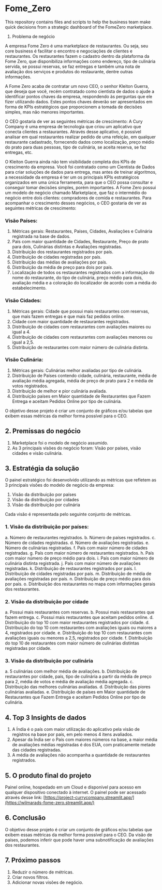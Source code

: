 # Fome_Zero
This repository contains files and scripts to help the business team make quick decisions from a strategic dashboard of the FomeZero marketplace.
1. Problema de negócio 

A empresa Fome Zero é uma marketplace de restaurantes. Ou seja, seu core business é facilitar o encontro e negociações de clientes e restaurantes. Os restaurantes fazem o cadastro dentro da plataforma da Fome Zero, que disponibiliza
informações como endereço, tipo de culinária servida, se possui reservas, se faz entregas e também uma nota de avaliação dos serviços e produtos do restaurante, dentre outras informações.

A Fome Zero acaba de contratar um novo CEO, o senhor Kleiton Guerra, que deseja que você, recém contratado como cientista de dados o ajude a identificar pontos chaves da empresa, respondendo às perguntas que ele fizer utilizando dados. Estes pontos chaves deverão ser apresentados em forma de KPIs estratégicos que proporcionem a tomada de decisões simples, mas não menores importantes.

O CEO gostaria de ver as seguintes métricas de crescimento: A Cury Company é uma empresa de tecnologia que criou um aplicativo que conecta clientes a restaurantes. Através desse aplicativo, é possível analisar em qual restaurantes realizar pedido de uma refeição, em qualquer restaurante cadastrado, fornecendo dados como localização, preço médio do prato para duas pessoas, tipo de culinária, se aceita reserva, se faz entregas, etc. 

O Kleiton Guerra ainda não tem visibilidade completa dos KPIs de crescimento da empresa. Você foi contratado como um Cientista de Dados para criar soluções de dados para entrega, mas antes de treinar algoritmos, a necessidade da empresa é ter um os principais KPIs estratégicos organizados em uma única ferramenta, para que o CEO possa consultar e conseguir tomar decisões simples, porém importantes. A Fome Zero possui um modelo de negócio chamado Marketplace, que faz o intermédio do negócio entre dois clientes: compradores de comida e restaurantes. Para acompanhar o crescimento desses negócios, o CEO gostaria de ver as seguintes métricas de crescimento:

### Visão Países: 
1. Métricas gerais: Restaurantes, Países, Cidades, Avaliações e Culinária registrada na base de dados. 
2. País com maior quantidade de Cidades, Restaurante, Preço de prato para dois, Culinárias distintas e Avaliações registradas. 
3. Distribuição dos restaurantes registrados por país. 
4. Distribuição de cidades registradas por país. 
4. Distribuição das médias de avaliações por país. 
5. Distribuição da média de preço para dois por país.
6. Localização de todos os restaurantes registrados com a informação do nome do restaurante, do tipo de culinária, preço médio para dois, avaliação média e a coloração do localizador de acordo com a média do estabelecimento.

### Visão Cidades: 
1. Métricas gerais: Cidade que possui mais restaurantes com reservas, que mais fazem entregas e que mais faz pedidos online. 
2. Cidade com maior quantidade de restaurantes registrados. 
3. Distribuição de cidades com restaurantes com avaliações maiores ou igual a 4. 
4. Distribuição de cidades com restaurantes com avaliações menores ou igual a 2,5. 
4. Distribuição de restaurantes com maior número de culinária distinta. 

### Visão Culinária: 
1. Métricas gerais: Culinárias melhor avaliadas por tipo de culinária. 
2. Distribuição de Países contendo cidade, culinária, restaurante, média de avaliação média agregada, média de preço de prato para 2 e média de votos registrados. 
3. Distribuição de melhor e pior culinária avaliada. 
4. Distribuição países em Maior quantidade de Restaurantes que Fazem Entrega e aceitam Pedidos Online por tipo de culinária. 

O objetivo desse projeto é criar um conjunto de gráficos e/ou tabelas que exibem essas métricas da melhor forma possível para o CEO. 

## 2. Premissas do negócio

1. Marketplace foi o modelo de negócio assumido. 
3. As 3 principais visões do negócio foram: Visão por países, visão cidades e visão culinária.

## 3. Estratégia da solução

O painel estratégico foi desenvolvido utilizando as métricas que refletem as 3 principais visões do modelo de negócio da empresa: 
1. Visão da distribuição por países 
2. Visão da distribuição por cidades
3. Visão da distribuição por culinária

Cada visão é representada pelo seguinte conjunto de métricas. 

### 1. Visão da distribuição por países:

a. Número de restaurantes registrados. 
b. Número de países registrados. 
c. Número de cidades registradas. 
d. Número de avaliações registradas. 
e. Número de culinárias registradas. 
f. País com maior número de cidades registradas.
g. País com maior número de restaurantes registrados.
h. País com maior número de preço médio para dois.
i. País com maior número de culinária distinta registrada.
j. País com maior número de avaliações registradas.
k. Distribuição de restaurantes registrados por país.
l. Distribuição de cidades registradas por país.
m. Distribuição de média de avaliações registradas por país.
n. Distribuição de preço médio para dois  por país.
o. Distribuição dos restaurantes no mapa com informações gerais dos restaurantes.




### 2. Visão da distribuição por cidade
 
a. Possui mais restaurantes com reservas.
b. Possui mais restaurantes que fazem entrega.
c. Possui mais restaurantes que aceitam pedidos online. 
d. Distribuição do top 10 com maior restaurantes registrados por cidade.
d. Distribuição do top 10 com restaurantes com avaliações iguais ou maiores a 4, registrados por cidade. 
e. Distribuição do top 10 com restaurantes com avaliações iguais ou menores a 2,5, registrados por cidade. 
f. Distribuição do top 10 de restaurantes com maior número de culinárias distintas registradas por cidade. 

### 3. Visão da distribuição por culinária
 
a. 5 culinárias com melhor média de avaliações. 
b. Distribuição de restaurantes por cidade, país, tipo de culinária a partir da média de preço para 2, média de votos e média de avaliação média agregada. 
c. Distribuição das melhores culinárias avaliadas. 
d. Distribuição das piores culinárias avaliadas. 
e. Distribuição de países em Maior quantidade de Restaurantes que Fazem Entrega e aceitam Pedidos Online por tipo de culinária. 

## 4. Top 3 Insights de dados 

1. A Índia é o país com maior utilização do aplicativo pela visão de registros na base por país, em pelo menos 4 itens avaliados. 
2. Apesar da Índia ser o País com maiores números na base, a maior média de avaliações médias registradas é dos EUA, com praticamente metade das cidades registradas. 
3. A média de avaliações não acompanha a quantidade de restaurantes registrados. 

## 5. O produto final do projeto 
Painel online, hospedado em um Cloud e disponível para acesso em qualquer dispositivo conectado à internet. O painel pode ser acessado através desse link: [https://project-currycompany.streamlit.app/](https://wilmarads-fome-zero.streamlit.app/) 

## 6. Conclusão 

O objetivo desse projeto é criar um conjunto de gráficos e/ou tabelas que exibem essas métricas da melhor forma possível para o CEO. Da visão de países, podemos inferir que pode haver uma subnotificação de avaliações dos restaurantes. 

## 7. Próximo passos 

1. Reduzir o número de métricas. 
2. Criar novos filtros. 
3. Adicionar novas visões de negócio.
